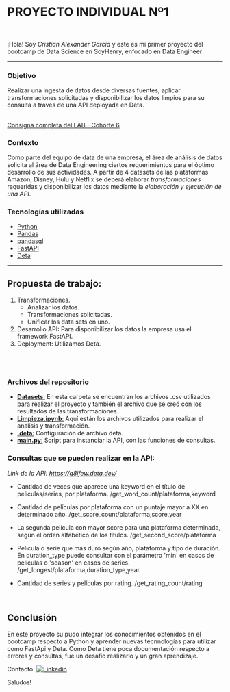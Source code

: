 # <h1> **PROYECTO INDIVIDUAL Nº1** </h1>


<br>

¡Hola! Soy *Cristian Alexander Garcia* y este es mi primer proyecto del bootcamp de Data Science en SoyHenry, enfocado en Data Engineer

<hr>  

### Objetivo
Realizar una ingesta de datos desde diversas fuentes, aplicar transformaciones solicitadas y disponibilizar los datos limpios para su consulta a través de una API deployada en Deta.
##
[Consigna completa del LAB - Cohorte 6](https://github.com/HX-FNegrete/PI01-Data-Engineering/blob/main/README.md)


### Contexto
Como parte del equipo de data de una empresa, el área de análisis de datos solicita al área de Data Engineering ciertos requerimientos para el óptimo desarrollo de sus actividades. A partir de 4 datasets de las plataformas Amazon, Disney, Hulu y Netflix se deberá elaborar *transformaciones* requeridas y disponibilizar los datos mediante la *elaboración y ejecución de una API*.

### Tecnologías utilizadas
* [Python](https://docs.python.org/3/)
* [Pandas](https://pandas.pydata.org/)
* [pandasql](https://pypi.org/project/pandasql3/)
* [FastAPI](https://fastapi.tiangolo.com/)
* [Deta](https://web.deta.sh/home)


<hr>

## Propuesta de trabajo:

1. Transformaciones.
    * Analizar los datos.
    * Transformaciones solicitadas.
    * Unificar los data sets en uno. 
2. Desarrollo API: Para disponibilizar los datos la empresa usa el framework FastAPI. 
3. Deployment: Utilizamos Deta.

<br/>

 <br>

### Archivos del repositorio
- [**Datasets**:](./Datasets/) En esta carpeta se encuentran los archivos .csv utilizados para realizar el proyecto y también el archivo que se creó con los resultados de las transformaciones.  
- [**Limpieza.ipynb**:](Limpieza.ipynb) Aquí están los archivos utilizados para realizar el analisis y transformación.
- [**.deta**:](./.deta) Configuración de archivo deta.
- [**main.py**:](main.py) Script para instanciar la API, con las funciones de consultas.

### Consultas que se pueden realizar en la API:

*Link de la API: https://q8ifew.deta.dev/*

- Cantidad de veces que aparece una keyword en el título de peliculas/series, por plataforma. 
/get_word_count/plataforma,keyword

- Cantidad de películas por plataforma con un puntaje mayor a XX en determinado año. 
/get_score_count/plataforma,score,year

- La segunda película con mayor score para una plataforma determinada, según el orden alfabético de los títulos.
/get_second_score/plataforma

- Película o serie que más duró según año, plataforma y tipo de duración. En duration_type puede consultar con el parámetro 'min' en casos de peliculas o 'season' en casos de series. /get_longest/plataforma,duration_type,year

- Cantidad de series y películas por rating. /get_rating_count/rating

<br/>

## Conclusión
En este proyecto su pudo integrar los conocimientos obtenidos en el bootcamp respecto a Python y aprender nuevas tecnnologías para utilizar como FastApi y Deta. Como Deta tiene poca documentación respecto a errores y consultas, fue un desafío realizarlo y un gran aprendizaje. 

Contacto:  <a href="https://www.linkedin.com/in/alemax019/"><img alt="Linkedin" src="https://img.shields.io/badge/Linkedin-0077B5?style=flat&logo=linkedin&logoColor=white"></a>  

Saludos!
